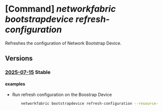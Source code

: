 # [Command] _networkfabric bootstrapdevice refresh-configuration_

Refreshes the configuration of Network Bootstrap Device.

## Versions

### [2025-07-15](/Resources/mgmt-plane/L3N1YnNjcmlwdGlvbnMve30vcmVzb3VyY2Vncm91cHMve30vcHJvdmlkZXJzL21pY3Jvc29mdC5tYW5hZ2VkbmV0d29ya2ZhYnJpYy9uZXR3b3JrYm9vdHN0cmFwZGV2aWNlcy97fS9yZWZyZXNoY29uZmlndXJhdGlvbg==/2025-07-15.xml) **Stable**

<!-- mgmt-plane /subscriptions/{}/resourcegroups/{}/providers/microsoft.managednetworkfabric/networkbootstrapdevices/{}/refreshconfiguration 2025-07-15 -->

#### examples

- Run refresh configuration on the Boostrap Device
    ```bash
        networkfabric bootstrapdevice refresh-configuration --resource-group example-rg --resource-name example-device
    ```
